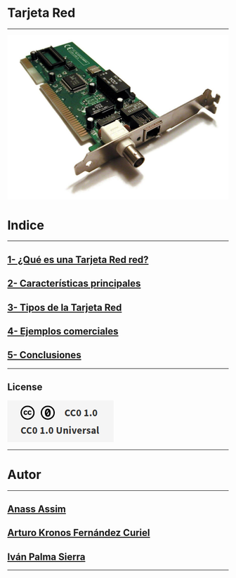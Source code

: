 # Tarjeta Red


***
<img src="/img/logo.jpg" alt="logo" width="600px"></img>


# Indice
***

## [1- ¿Qué es una Tarjeta Red red? ](https://github.com/ciscoAnass/paquetesrpm/blob/main/Introduccion.md)
## [2- Características principales](https://github.com/ciscoAnass/paquetesrpm/blob/main/Distribucion%20Rocky%20Linux.md)
## [3- Tipos de la Tarjeta Red](https://github.com/ciscoAnass/paquetesrpm/blob/main/Repositorios.md)
## [4- Ejemplos comerciales ](https://github.com/ciscoAnass/paquetesrpm/blob/main/Caso%20practico.md)
## [5- Conclusiones ](https://github.com/ciscoAnass/paquetesrpm/blob/main/Caso%20practico.md)


***
## License

![License](/img/license.png)

***


# Autor
***

## [Anass Assim](https://github.com/ciscoAnass)
## [Arturo Kronos Fernández Curiel](https://github.com/ciscoAnass)
## [Iván Palma Sierra](https://github.com/ciscoAnass)


***

